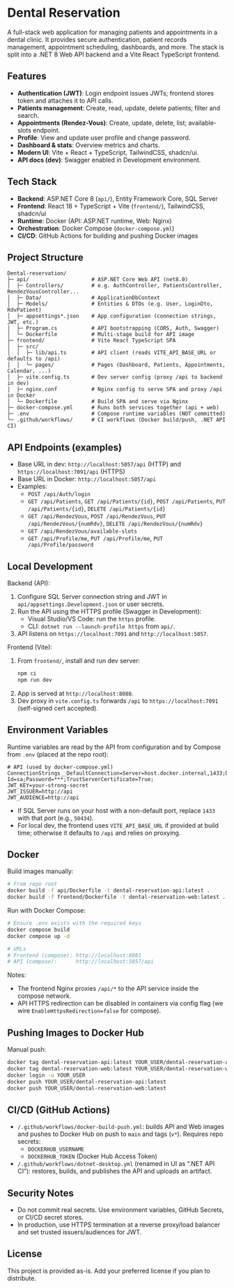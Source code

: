 # Dental Reservation

A full-stack web application for managing patients and appointments in a dental clinic. It provides secure authentication, patient records management, appointment scheduling, dashboards, and more. The stack is split into a .NET 8 Web API backend and a Vite React TypeScript frontend.

## Features

- **Authentication (JWT)**: Login endpoint issues JWTs; frontend stores token and attaches it to API calls.
- **Patients management**: Create, read, update, delete patients; filter and search.
- **Appointments (Rendez-Vous)**: Create, update, delete, list; available-slots endpoint.
- **Profile**: View and update user profile and change password.
- **Dashboard & stats**: Overview metrics and charts.
- **Modern UI**: Vite + React + TypeScript, TailwindCSS, shadcn/ui.
- **API docs (dev)**: Swagger enabled in Development environment.

## Tech Stack

- **Backend**: ASP.NET Core 8 (`api/`), Entity Framework Core, SQL Server
- **Frontend**: React 18 + TypeScript + Vite (`frontend/`), TailwindCSS, shadcn/ui
- **Runtime**: Docker (API: ASP.NET runtime, Web: Nginx)
- **Orchestration**: Docker Compose (`docker-compose.yml`)
- **CI/CD**: GitHub Actions for building and pushing Docker images

## Project Structure

```
Dental-reservation/
├─ api/                    # ASP.NET Core Web API (net8.0)
│  ├─ Controllers/         # e.g. AuthController, PatientsController, RendezVousController...
│  ├─ Data/                # ApplicationDbContext
│  ├─ Models/              # Entities & DTOs (e.g. User, LoginDto, RdvPatient)
│  ├─ appsettings*.json    # App configuration (connection strings, JWT, etc.)
│  ├─ Program.cs           # API bootstrapping (CORS, Auth, Swagger)
│  └─ Dockerfile           # Multi-stage build for API image
├─ frontend/               # Vite React TypeScript SPA
│  ├─ src/
│  │  ├─ lib/api.ts        # API client (reads VITE_API_BASE_URL or defaults to /api)
│  │  └─ pages/            # Pages (Dashboard, Patients, Appointments, Calendar, ...)
│  ├─ vite.config.ts       # Dev server config (proxy /api to backend in dev)
│  ├─ nginx.conf           # Nginx config to serve SPA and proxy /api in Docker
│  └─ Dockerfile           # Build SPA and serve via Nginx
├─ docker-compose.yml      # Runs both services together (api + web)
├─ .env                    # Compose runtime variables (NOT committed)
└─ .github/workflows/      # CI workflows (Docker build/push, .NET API CI)
```

## API Endpoints (examples)

- Base URL in dev: `http://localhost:5057/api` (HTTP) and `https://localhost:7091/api` (HTTPS)
- Base URL in Docker: `http://localhost:5057/api`
- Examples:
  - `POST /api/Auth/login`
  - `GET /api/Patients`, `GET /api/Patients/{id}`, `POST /api/Patients`, `PUT /api/Patients/{id}`, `DELETE /api/Patients/{id}`
  - `GET /api/RendezVous`, `POST /api/RendezVous`, `PUT /api/RendezVous/{numRdv}`, `DELETE /api/RendezVous/{numRdv}`
  - `GET /api/RendezVous/available-slots`
  - `GET /api/Profile/me`, `PUT /api/Profile/me`, `PUT /api/Profile/password`

## Local Development

Backend (API):

1. Configure SQL Server connection string and JWT in `api/appsettings.Development.json` or user secrets.
2. Run the API using the HTTPS profile (Swagger in Development):
   - Visual Studio/VS Code: run the `https` profile.
   - CLI: `dotnet run --launch-profile https` from `api/`.
3. API listens on `https://localhost:7091` and `http://localhost:5057`.

Frontend (Vite):

1. From `frontend/`, install and run dev server:
   ```bash
   npm ci
   npm run dev
   ```
2. App is served at `http://localhost:8080`.
3. Dev proxy in `vite.config.ts` forwards `/api` to `https://localhost:7091` (self-signed cert accepted).

## Environment Variables

Runtime variables are read by the API from configuration and by Compose from `.env` (placed at the repo root):

```
# API (used by docker-compose.yml)
ConnectionStrings__DefaultConnection=Server=host.docker.internal,1433;Database=CabinetD;User Id=sa;Password=***;TrustServerCertificate=True;
JWT_KEY=your-strong-secret
JWT_ISSUER=http://api
JWT_AUDIENCE=http://api
```

- If SQL Server runs on your host with a non-default port, replace `1433` with that port (e.g., `50434`).
- For local dev, the frontend uses `VITE_API_BASE_URL` if provided at build time; otherwise it defaults to `/api` and relies on proxying.

## Docker

Build images manually:

```bash
# From repo root
docker build -f api/Dockerfile -t dental-reservation-api:latest .
docker build -f frontend/Dockerfile -t dental-reservation-web:latest .
```

Run with Docker Compose:

```bash
# Ensure .env exists with the required keys
docker compose build
docker compose up -d

# URLs
# Frontend (compose): http://localhost:8081
# API (compose):      http://localhost:5057/api
```

Notes:

- The frontend Nginx proxies `/api/*` to the API service inside the compose network.
- API HTTPS redirection can be disabled in containers via config flag (we wire `EnableHttpsRedirection=false` for compose).

## Pushing Images to Docker Hub

Manual push:

```bash
docker tag dental-reservation-api:latest YOUR_USER/dental-reservation-api:latest
docker tag dental-reservation-web:latest YOUR_USER/dental-reservation-web:latest
docker login -u YOUR_USER
docker push YOUR_USER/dental-reservation-api:latest
docker push YOUR_USER/dental-reservation-web:latest
```

## CI/CD (GitHub Actions)

- `/.github/workflows/docker-build-push.yml`: builds API and Web images and pushes to Docker Hub on push to `main` and tags (`v*`). Requires repo secrets:
  - `DOCKERHUB_USERNAME`
  - `DOCKERHUB_TOKEN` (Docker Hub Access Token)
- `/.github/workflows/dotnet-desktop.yml` (renamed in UI as “.NET API CI”): restores, builds, and publishes the API and uploads an artifact.

## Security Notes

- Do not commit real secrets. Use environment variables, GitHub Secrets, or CI/CD secret stores.
- In production, use HTTPS termination at a reverse proxy/load balancer and set trusted issuers/audiences for JWT.

## License

This project is provided as-is. Add your preferred license if you plan to distribute.
